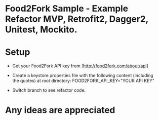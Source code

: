 # Food2Fork Sample - Example Refactor MVP, Retrofit2, Dagger2, Unitest, Mockito.

# Setup

- Get your Food2Fork API key from [http://food2fork.com/about/api]

- Create a keystore.properties file with the following content (including the quotes) at root directory:
  FOOD2FORK_API_KEY="YOUR API KEY"
  
- Switch branch to see refactor code.

# Any ideas are appreciated
